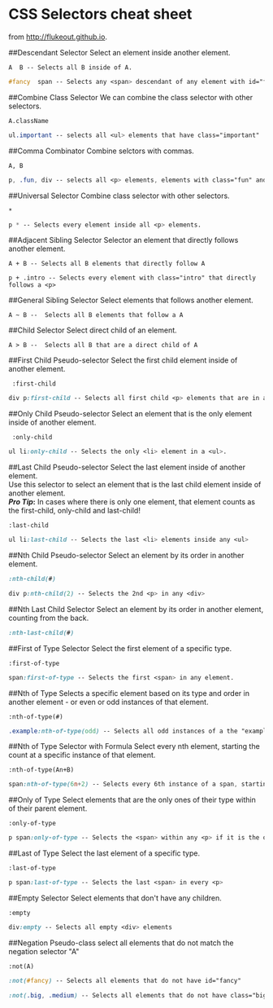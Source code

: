 # CSS Selectors cheat sheet
from http://flukeout.github.io.




##Descendant Selector 
Select an element inside another element.

``` 
A  B -- Selects all B inside of A.
``` 

``` CSS
#fancy  span -- Selects any <span> descendant of any element with id="fancy"
```
</ul>

##Combine Class Selector
We can combine the class selector with other selectors.
```
A.className
```
``` CSS
ul.important -- selects all <ul> elements that have class="important"
```

##Comma Combinator 
Combine selctors with commas.
```
A, B
```
``` CSS
p, .fun, div -- selects all <p> elements, elements with class="fun" and <div> elements
```

##Universal Selector 
Combine class selector with other selectors.

```
*
```
``` CSS
p * -- Selects every element inside all <p> elements.
```

##Adjacent Sibling Selector 
Selector an element that directly follows another element.
```
A + B -- Selects all B elements that directly follow A
```
```
p + .intro -- Selects every element with class="intro" that directly follows a <p>
```


##General Sibling Selector 
Select elements that follows another element.
```
A ~ B --  Selects all B elements that follow a A
```

##Child Selector 
Select direct child of an element.
```
A > B --  Selects all B that are a direct child of A
```

##First Child Pseudo-selector 
Select the first child element inside of another element.
```
 :first-child
```

```CSS
div p:first-child -- Selects all first child <p> elements that are in a <div>
```


##Only Child Pseudo-selector 
Select an element that is the only element inside of another element.
```
 :only-child
```

```CSS
ul li:only-child -- Selects the only <li> element in a <ul>.
```


##Last Child Pseudo-selector 
Select the last element inside of another element.  
Use this selector to select an element that is the last child element inside of another element.  
**_Pro Tip_:** In cases where there is only one element, that element counts as the first-child, only-child and last-child!
```
:last-child
```
```CSS
ul li:last-child -- Selects the last <li> elements inside any <ul> 
```


##Nth Child Pseudo-selector
Select an element by its order in another element.
```CSS
:nth-child(#)
```
```CSS
div p:nth-child(2) -- Selects the 2nd <p> in any <div>
```


##Nth Last Child Selector
Select an element by its order in another element, counting from the back.

```CSS
:nth-last-child(#)
```


##First of Type Selector
Select the first element of a specific type.
```
:first-of-type
```
```CSS
span:first-of-type -- Selects the first <span> in any element.
```

##Nth of Type
Selects a specific element based on its type and order in another element - or even or odd instances of that element.
```
:nth-of-type(#)
```
```CSS
.example:nth-of-type(odd) -- Selects all odd instances of a the "example" class.
```


##Nth of Type Selector with Formula
Select every nth element, starting the count at a specific instance of that element.
```
:nth-of-type(An+B)
```
```CSS
span:nth-of-type(6n+2) -- Selects every 6th instance of a span, starting from (and including) the second.
```

##Only of Type
Select elements that are the only ones of their type within of their parent element.
```
:only-of-type
```
```CSS
p span:only-of-type -- Selects the <span> within any <p> if it is the only <span> in there.
```


##Last of Type
Select the last element of a specific type.

```
:last-of-type
```

```CSS
p span:last-of-type -- Selects the last <span> in every <p>
```

##Empty Selector
Select elements that don't have any children.
```
:empty
```
```CSS
div:empty -- Selects all empty <div> elements
```

##Negation Pseudo-class
select all elements that do not match the negation selector "A"
```
:not(A)
```
```CSS
:not(#fancy) -- Selects all elements that do not have id="fancy"

:not(.big, .medium) -- Selects all elements that do not have class="big" or class="medium"
```

